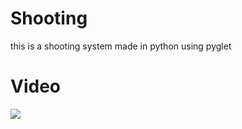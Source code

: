 # Shooting
 this is a shooting system made in python using pyglet
 
 # Video
 
[![](http://img.youtube.com/vi/7GvKdirjJEw/0.jpg)](http://www.youtube.com/watch?v=7GvKdirjJEw "")
